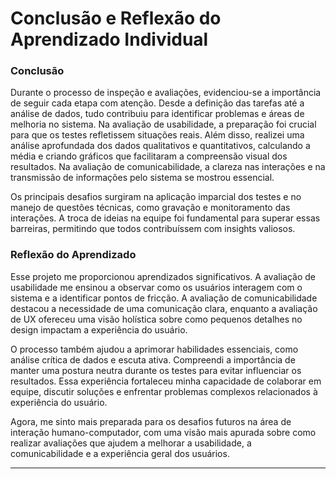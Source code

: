# Conclusão e Reflexão do Aprendizado Individual

### Conclusão

Durante o processo de inspeção e avaliações, evidenciou-se a importância de seguir cada etapa com atenção. Desde a definição das tarefas até a análise de dados, tudo contribuiu para identificar problemas e áreas de melhoria no sistema. Na avaliação de usabilidade, a preparação foi crucial para que os testes refletissem situações reais. Além disso, realizei uma análise aprofundada dos dados qualitativos e quantitativos, calculando a média e criando gráficos que facilitaram a compreensão visual dos resultados. Na avaliação de comunicabilidade, a clareza nas interações e na transmissão de informações pelo sistema se mostrou essencial.

Os principais desafios surgiram na aplicação imparcial dos testes e no manejo de questões técnicas, como gravação e monitoramento das interações. A troca de ideias na equipe foi fundamental para superar essas barreiras, permitindo que todos contribuíssem com insights valiosos.

### Reflexão do Aprendizado

Esse projeto me proporcionou aprendizados significativos. A avaliação de usabilidade me ensinou a observar como os usuários interagem com o sistema e a identificar pontos de fricção. A avaliação de comunicabilidade destacou a necessidade de uma comunicação clara, enquanto a avaliação de UX ofereceu uma visão holística sobre como pequenos detalhes no design impactam a experiência do usuário.

O processo também ajudou a aprimorar habilidades essenciais, como análise crítica de dados e escuta ativa. Compreendi a importância de manter uma postura neutra durante os testes para evitar influenciar os resultados. Essa experiência fortaleceu minha capacidade de colaborar em equipe, discutir soluções e enfrentar problemas complexos relacionados à experiência do usuário.

Agora, me sinto mais preparada para os desafios futuros na área de interação humano-computador, com uma visão mais apurada sobre como realizar avaliações que ajudem a melhorar a usabilidade, a comunicabilidade e a experiência geral dos usuários.

----
